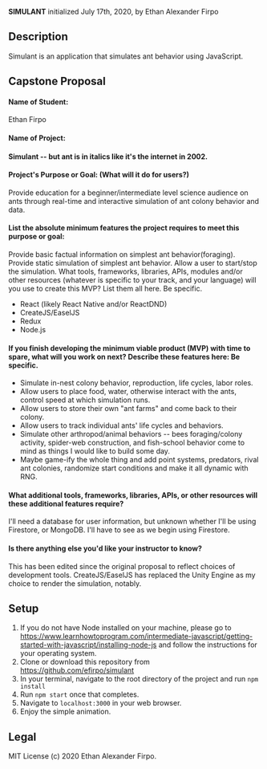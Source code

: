 __SIMULANT__
initialized July 17th, 2020, by Ethan Alexander Firpo

## Description

Simulant is an application that simulates ant behavior using JavaScript.

## Capstone Proposal

#### Name of Student:

Ethan Firpo

#### Name of Project:

#### Simulant -- but ant is in italics like it's the internet in 2002.

#### Project's Purpose or Goal: (What will it do for users?)

Provide education for a beginner/intermediate level science audience on ants through real-time and interactive simulation of ant colony behavior and data.

#### List the absolute minimum features the project requires to meet this purpose or goal:

Provide basic factual information on simplest ant behavior(foraging).
Provide static simulation of simplest ant behavior.
Allow a user to start/stop the simulation.
What tools, frameworks, libraries, APIs, modules and/or other resources (whatever is specific to your track, and your language) will you use to create this MVP? List them all here. Be specific.

- React (likely React Native and/or ReactDND)
- CreateJS/EaselJS
- Redux
- Node.js


#### If you finish developing the minimum viable product (MVP) with time to spare, what will you work on next? Describe these features here: Be specific.

- Simulate in-nest colony behavior, reproduction, life cycles, labor roles.
- Allow users to place food, water, otherwise interact with the ants, control speed at which simulation runs.
- Allow users to store their own "ant farms" and come back to their colony.
- Allow users to track individual ants' life cycles and behaviors.
- Simulate other arthropod/animal behaviors -- bees foraging/colony activity, spider-web construction, and fish-school behavior come to mind as things I would like to build some day.  
- Maybe game-ify the whole thing and add point systems, predators, rival ant colonies, randomize start conditions and make it all dynamic with RNG.

#### What additional tools, frameworks, libraries, APIs, or other resources will these additional features require?

I'll need a database for user information, but unknown whether I'll be using Firestore, or MongoDB. I'll have to see as we begin using Firestore.

#### Is there anything else you'd like your instructor to know?

This has been edited since the original proposal to reflect choices of development tools. CreateJS/EaselJS has replaced the Unity Engine as my choice to render the simulation, notably.

## Setup

1. If you do not have Node installed on your machine, please go to https://www.learnhowtoprogram.com/intermediate-javascript/getting-started-with-javascript/installing-node-js and follow the instructions for your operating system.
2. Clone or download this repository from https://github.com/efirpo/simulant
3. In your terminal, navigate to the root directory of the project and run `npm install`
4. Run `npm start` once that completes.
5. Navigate to `localhost:3000` in your web browser.
6. Enjoy the simple animation.

## Legal

MIT License (c) 2020 Ethan Alexander Firpo.